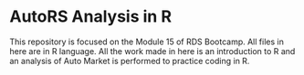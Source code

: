 # AutoRS Analysis in R

This repository is focused on the Module 15 of RDS Bootcamp. All files in here are in R language. 
All the work made in here is an introduction to R and an analysis of Auto Market is performed to practice coding in R.  
